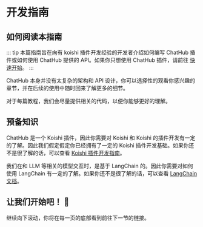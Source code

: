 # 开发指南

## 如何阅读本指南

::: tip
本篇指南旨在向有 koishi 插件开发经验的开发者介绍如何编写 ChatHub 插件或如何使用 ChatHub 提供的 API。如果你只想使用 ChatHub 插件，请前往 [快速开始](/guide/getting-started)。
:::

ChatHub 本身并没有太复杂的架构和 API 设计，你可以选择性的观看你感兴趣的章节，并在后续的使用中随时回来了解更多的细节。

对于每篇教程，我们会尽量提供相关的代码，以便你能够更好的理解。

## 预备知识

ChatHub 是一个 Koishi 插件，因此你需要对 Koishi 和 Koishi 的插件开发有一定的了解。因此我们假定假定你已经拥有了一定的 Koishi 插件开发基础。如果你还不是很了解的话，可以查看 [Koishi 插件开发指南](https://koishi.chat/zh-CN/guide)。

我们在和 LLM 等相关的模型交互时，是基于 LangChain 的。因此你需要对如何使用 LangChain 有一定的了解。如果你还不是很了解的话，可以查看 [LangChain 文档](https://js.langchain.com/docs/)。

## 让我们开始吧！ 🎉

继续向下滚动，你将在每一页的底部看到前往下一节的链接。
